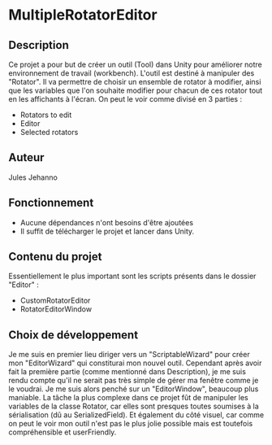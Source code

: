 # MultipleRotatorEditor #

## Description ##

Ce projet a pour but de créer un outil (Tool) dans Unity pour améliorer notre environnement de travail (workbench).
L'outil est destiné à manipuler des "Rotator". Il va permettre de choisir un ensemble de rotator à modifier, ainsi que les variables que l'on souhaite modifier pour chacun de ces rotator tout en les affichants à l'écran.
On peut le voir comme divisé en 3 parties : 
- Rotators to edit
- Editor
- Selected rotators

## Auteur ##

Jules Jehanno

## Fonctionnement ##

- Aucune dépendances n'ont besoins d'être ajoutées
- Il suffit de télécharger le projet et lancer dans Unity.


## Contenu du projet ##

Essentiellement le plus important sont les scripts présents dans le dossier "Editor" :
- CustomRotatorEditor
- RotatorEditorWindow


## Choix de développement ##

Je me suis en premier lieu diriger vers un "ScriptableWizard" pour créer mon "EditorWizard" qui constiturai mon nouvel outil.
Cependant après avoir fait la première partie (comme mentionné dans Description), je me suis rendu compte qu'il ne serait pas très simple de gérer ma fenêtre comme je le voudrai. Je me suis alors penché sur un "EditorWindow", beaucoup plus maniable.
La tâche la plus complexe dans ce projet fût de manipuler les variables de la classe Rotator, car elles sont presques toutes soumises à la sérialisation (dû au SerializedField). Et également du côté visuel, car comme on peut le voir mon outil n'est pas le plus jolie possible mais est toutefois compréhensible et userFriendly.
